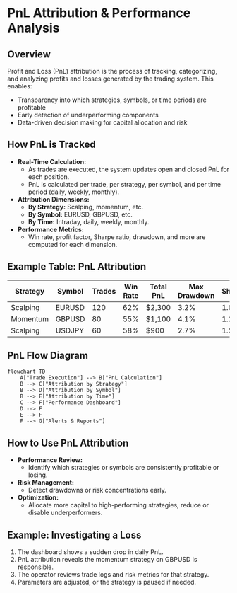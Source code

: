 # PnL Attribution & Performance Analysis

## Overview

Profit and Loss (PnL) attribution is the process of tracking, categorizing, and analyzing profits and losses generated by the trading system. This enables:
- Transparency into which strategies, symbols, or time periods are profitable
- Early detection of underperforming components
- Data-driven decision making for capital allocation and risk

## How PnL is Tracked

- **Real-Time Calculation:**
  - As trades are executed, the system updates open and closed PnL for each position.
  - PnL is calculated per trade, per strategy, per symbol, and per time period (daily, weekly, monthly).
- **Attribution Dimensions:**
  - **By Strategy:** Scalping, momentum, etc.
  - **By Symbol:** EURUSD, GBPUSD, etc.
  - **By Time:** Intraday, daily, weekly, monthly.
- **Performance Metrics:**
  - Win rate, profit factor, Sharpe ratio, drawdown, and more are computed for each dimension.

## Example Table: PnL Attribution

| Strategy  | Symbol  | Trades | Win Rate | Total PnL | Max Drawdown | Sharpe |
|-----------|---------|--------|----------|-----------|--------------|--------|
| Scalping  | EURUSD  | 120    | 62%      | $2,300    | 3.2%         | 1.8    |
| Momentum  | GBPUSD  | 80     | 55%      | $1,100    | 4.1%         | 1.2    |
| Scalping  | USDJPY  | 60     | 58%      | $900      | 2.7%         | 1.5    |

## PnL Flow Diagram

```mermaid
flowchart TD
    A["Trade Execution"] --> B["PnL Calculation"]
    B --> C["Attribution by Strategy"]
    B --> D["Attribution by Symbol"]
    B --> E["Attribution by Time"]
    C --> F["Performance Dashboard"]
    D --> F
    E --> F
    F --> G["Alerts & Reports"]
```

## How to Use PnL Attribution

- **Performance Review:**
  - Identify which strategies or symbols are consistently profitable or losing.
- **Risk Management:**
  - Detect drawdowns or risk concentrations early.
- **Optimization:**
  - Allocate more capital to high-performing strategies, reduce or disable underperformers.

## Example: Investigating a Loss

1. The dashboard shows a sudden drop in daily PnL.
2. PnL attribution reveals the momentum strategy on GBPUSD is responsible.
3. The operator reviews trade logs and risk metrics for that strategy.
4. Parameters are adjusted, or the strategy is paused if needed. 